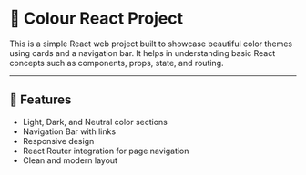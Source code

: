 # 🎨 Colour React Project

This is a simple React web project built to showcase beautiful color themes using cards and a navigation bar. It helps in understanding basic React concepts such as components, props, state, and routing.

---

## 🚀 Features

- Light, Dark, and Neutral color sections
- Navigation Bar with links
- Responsive design
- React Router integration for page navigation
- Clean and modern layout
